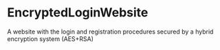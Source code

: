 # EncryptedLoginWebsite
A website with the login and registration procedures secured by a hybrid encryption system (AES+RSA)
